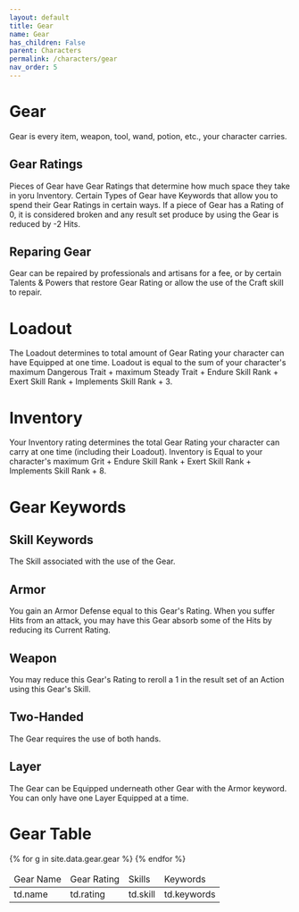 ```yaml
---
layout: default
title: Gear
name: Gear
has_children: False
parent: Characters
permalink: /characters/gear
nav_order: 5
---
```


# Gear
Gear is every item, weapon, tool, wand, potion, etc., your character carries.

## Gear Ratings
Pieces of Gear have Gear Ratings that determine how much space they take in yoru Inventory.  Certain Types of Gear have Keywords that allow you to spend their Gear Ratings in certain ways.  If a piece of Gear has a Rating of 0, it is considered broken and any result set produce by using the Gear is reduced by -2 Hits.

## Reparing Gear
Gear can be repaired by professionals and artisans for a fee, or by certain Talents & Powers that restore Gear Rating or allow the use of the Craft skill to repair.

# Loadout
The Loadout determines to total amount of Gear Rating your character can have Equipped at one time.
Loadout is equal to the sum of your character's maximum Dangerous Trait + maximum Steady Trait + Endure Skill Rank + Exert Skill Rank + Implements Skill Rank + 3.

# Inventory
Your Inventory rating determines the total Gear Rating your character can carry at one time (including their Loadout).
Inventory is Equal to your character's maximum Grit + Endure Skill Rank + Exert Skill Rank + Implements Skill Rank + 8.


# Gear Keywords

## Skill Keywords
The Skill associated with the use of the Gear.

## Armor
You gain an Armor Defense equal to this Gear's Rating.  When you suffer Hits from an attack, you may have this Gear absorb some of the Hits by reducing its Current Rating.

## Weapon
You may reduce this Gear's Rating to reroll a 1 in the result set of an Action using this Gear's Skill.

## Two-Handed
The Gear requires the use of both hands.

## Layer
The Gear can be Equipped underneath other Gear with the Armor keyword.  You can only have one Layer Equipped at a time.

# Gear Table



<table>
    <thead>
        <tr>
            <td>Gear Name</td>
            <td>Gear Rating</td>
            <td>Skills</td>
            <td>Keywords</td>
        </tr>
    </thead>
    {% for g in site.data.gear.gear %}
    <tr>
        <td>td.name</td>
        <td>td.rating</td>
        <td>td.skill</td>
        <td>td.keywords</td>
    </tr>
    {% endfor %}
</table>
    

